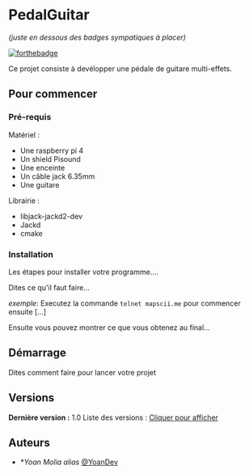 # PedalGuitar
_(juste en dessous des badges sympatiques à placer)_

[![forthebadge](https://img.shields.io/badge/C-00599C?style=for-the-badge&logo=c&logoColor=white)](http://forthebadge.com) 

Ce projet consiste à devélopper une pédale de guitare multi-effets.


## Pour commencer



### Pré-requis

Matériel :
  - Une raspberry pi 4
  - Un shield Pisound
  - Une enceinte
  - Un câble jack 6.35mm
  - Une guitare

Librairie :
  - libjack-jackd2-dev
  - Jackd
  - cmake

### Installation

Les étapes pour installer votre programme....

Dites ce qu'il faut faire...

_exemple_: Executez la commande ``telnet mapscii.me`` pour commencer ensuite [...]


Ensuite vous pouvez montrer ce que vous obtenez au final...

## Démarrage

Dites comment faire pour lancer votre projet



## Versions
**Dernière version :** 1.0
Liste des versions : [Cliquer pour afficher](https://github.com/YoanDev/PedalGuitar/tags)

## Auteurs
* **Yoan Molia* _alias_ [@YoanDev](https://github.com/YoanDev)


